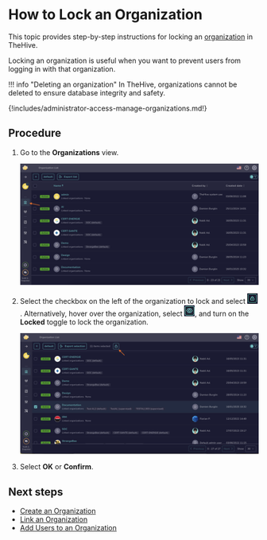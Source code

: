 # How to Lock an Organization

This topic provides step-by-step instructions for locking an [organization](about-organizations.md) in TheHive.

Locking an organization is useful when you want to prevent users from logging in with that organization.

!!! info "Deleting an organization"
    In TheHive, organizations cannot be deleted to ensure database integrity and safety.

{!includes/administrator-access-manage-organizations.md!}

## Procedure

1. Go to the **Organizations** view.

    ![Organizations view](../../images/administration-guides/manage-organizations-organizations-view.png)

2. Select the checkbox on the left of the organization to lock and select ![Lock button](../../images/administration-guides/lock-button.png). Alternatively, hover over the organization, select ![Eye](../../images/administration-guides/manage-organizations-eye.png), and turn on the **Locked** toggle to lock the organization.

    ![Lock organization lock](../../images/administration-guides/lock-organization-lock.png)

3. Select **OK** or **Confirm**.

## Next steps

* [Create an Organization](create-an-organization.md)
* [Link an Organization](link-an-organization.md)
* [Add Users to an Organization](add-users-to-an-organization.md)
